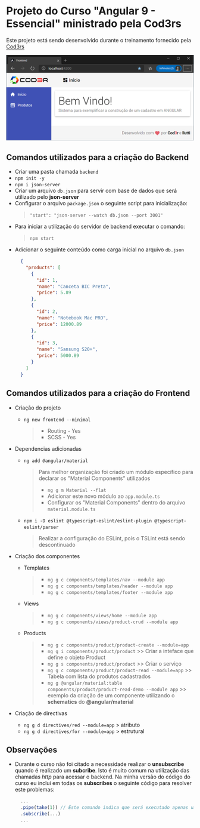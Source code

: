 # Projeto do Curso "Angular 9 - Essencial" ministrado pela Cod3rs

  Este projeto está sendo desenvolvido durante o treinamento fornecido pela [Cod3rs](https://www.cod3r.com.br/)

  ![Print da tela do aplicativo](https://github.com/llutti/Angular9CrudProdutos/blob/master/screenshots/frontend-2020-05-08%2008_57_54.png)

## Comandos utilizados para a criação do Backend
  - Criar uma pasta chamada `backend`
  - `npm init -y`
  - `npm i json-server`
  - Criar um arquivo `db.json` para servir com base de dados que será utilizado pelo **json-server**
  - Configurar o arquivo `package.json` o seguinte script para inicialização:
    > `"start": "json-server --watch db.json --port 3001"`
  - Para iniciar a utilização do servidor de backend executar o comando:
    > `npm start`
  - Adicionar o seguinte conteúdo como carga inicial no arquivo `db.json`
    ``` json
      {
        "products": [
          {
            "id": 1,
            "name": "Canceta BIC Preta",
            "price": 5.89
          },
          {
            "id": 2,
            "name": "Notebook Mac PRO",
            "price": 12000.89
          },
          {
            "id": 3,
            "name": "Sansung S20+",
            "price": 5000.89
          }
        ]
      }
    ```

## Comandos utilizados para a criação do Frontend

  - Criação do projeto
    - `ng new frontend --minimal`
      > - Routing - Yes
      > - SCSS - Yes

  - Dependencias adicionadas
    - `ng add @angular/material`
      > Para melhor organização foi criado um módulo específico para declarar os "Material Components" utilizados
      > - `ng g m Material --flat`
      > - Adicionar este novo módulo ao `app.module.ts`
      > - Configurar os "Material Components" dentro do arquivo `material.module.ts`

    - `npm i -D eslint @typescript-eslint/eslint-plugin @typescript-eslint/parser`
      > Realizar a configuração do ESLint, pois o TSLint está sendo descontinuado

  - Criação dos componentes
    - Templates
      > - `ng g c components/templates/nav --module app`
      > - `ng g c components/templates/header --module app`
      > - `ng g c components/templates/footer --module app`

    - Views
      > - `ng g c components/views/home --module app`
      > - `ng g c components/views/product-crud --module app`

    - Products
      > - `ng g c components/product/product-create --module=app`
      > - `ng g i components/product/product` >> Criar a inteface que define o objeto Product
      > - `ng g s components/product/product` >> Criar o serviço
      > - `ng g c components/product/product-read --module=app` >> Tabela com lista do produtos cadastrados
      > - `ng g @angular/material:table components/product/product-read-demo --module app` >> exemplo da criação de um componente utilizando o **schematics** do **@angular/material**

  - Criação de directivas
    - `ng g d directives/red --module=app` > atributo
    - `ng g d directives/for --module=app` > estrutural

## Observações
  - Durante o curso não foi citado a necessidade realizar o **unsubscribe** quando é realizado um **subcribe**. Isto é muito comum na utilização das chamadas *http* para acessar o backend. Na minha versão do código do curso eu incluí em todas os  **subscribes** o seguinte código para resolver este problemas:

    ``` typescript
      ...
      .pipe(take(1)) // Este comando indica que será executado apenas uma vez e depois deverá ser realizado o unsubscribe
      .subscribe(...)
      ...
    ```
